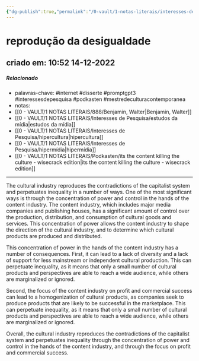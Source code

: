 ```yaml
---
{"dg-publish":true,"permalink":"/0-vault/1-notas-literais/interesses-de-pesquisa/reproducao-da-desigualdade/","tags":["internet","disserte","promptgpt3","interessesdepesquisa","podkasten","mestredeculturacontemporanea"],"dgHomeLink":true,"dgShowLocalGraph":true,"dgShowFileTree":true,"dgEnableSearch":true}
---
```


# reprodução da desigualdade
## criado em: 10:52 14-12-2022

##### Relacionado
- palavras-chave: #internet #disserte #promptgpt3 #interessesdepesquisa #podkasten #mestredeculturacontemporanea
- notas:
- [[0 - VAULT/1 NOTAS LITERAIS/888/Benjamin, Walter\|Benjamin, Walter]]
- [[0 - VAULT/1 NOTAS LITERAIS/Interesses de Pesquisa/estudos da mídia\|estudos da mídia]]
- [[0 - VAULT/1 NOTAS LITERAIS/Interesses de Pesquisa/hipercultura\|hipercultura]]
- [[0 - VAULT/1 NOTAS LITERAIS/Interesses de Pesquisa/hipermídia\|hipermídia]]
- [[0 - VAULT/1 NOTAS LITERAIS/Podkasten/its the content killing the culture - wisecrack edition\|its the content killing the culture - wisecrack edition]]
---
The cultural industry reproduces the contradictions of the capitalist system and perpetuates inequality in a number of ways. One of the most significant ways is through the concentration of power and control in the hands of the content industry. The content industry, which includes major media companies and publishing houses, has a significant amount of control over the production, distribution, and consumption of cultural goods and services. This concentration of power allows the content industry to shape the direction of the cultural industry, and to determine which cultural products are produced and distributed.

This concentration of power in the hands of the content industry has a number of consequences. First, it can lead to a lack of diversity and a lack of support for less mainstream or independent cultural production. This can perpetuate inequality, as it means that only a small number of cultural products and perspectives are able to reach a wide audience, while others are marginalized or ignored.

Second, the focus of the content industry on profit and commercial success can lead to a homogenization of cultural products, as companies seek to produce products that are likely to be successful in the marketplace. This can perpetuate inequality, as it means that only a small number of cultural products and perspectives are able to reach a wide audience, while others are marginalized or ignored.

Overall, the cultural industry reproduces the contradictions of the capitalist system and perpetuates inequality through the concentration of power and control in the hands of the content industry, and through the focus on profit and commercial success.